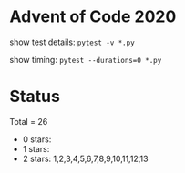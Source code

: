 Advent of Code 2020
===================

show test details:
```pytest -v *.py```

show timing:
```pytest --durations=0 *.py```

Status
======

Total = 26

- 0 stars:
- 1 stars: 
- 2 stars: 1,2,3,4,5,6,7,8,9,10,11,12,13